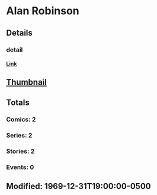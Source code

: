# Alan  Robinson 
## Details
### detail
#### [Link](http://marvel.com/comics/creators/12644/alan_robinson?utm_campaign=apiRef&utm_source=225578a89fc76f3d20fbffda5d17a88d)
## [Thumbnail](http://i.annihil.us/u/prod/marvel/i/mg/b/40/image_not_available.jpg)
## Totals
### Comics: 2
### Series: 2
### Stories: 2
### Events: 0
## Modified: 1969-12-31T19:00:00-0500